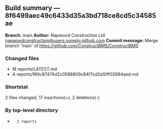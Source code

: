## Build summary — 8f6499aec49c6433d35a3bd718ce8cd5c34585ae

**Branch:** main **Author:** Napwood Construction Ltd <napwoodconstruction@users.noreply.github.com>
**Commit message:** Merge branch 'main' of https://github.com/ConstructBMS/ConstructBMS

### Changed files

- M reports/LATEST.md
- A reports/f89c87474d2c0588809c84f7cd2a10ff02664aed.md

### Shortstat

2 files changed, 17 insertions(+), 2 deletions(-)

### By top-level directory

-       2 reports
